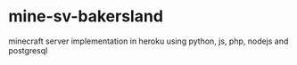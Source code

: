 # mine-sv-bakersland
minecraft server implementation in heroku using python, js, php, nodejs and postgresql
